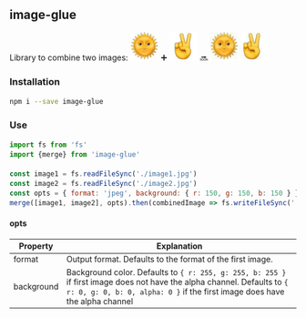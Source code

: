 ## image-glue

Library to combine two images:
![](https://raw.githubusercontent.com/anttikon/image-glue/master/misc/50x50_sun.jpg)
➕
![](https://raw.githubusercontent.com/anttikon/image-glue/master/misc/50x50_v.jpg)
🔜
![](https://raw.githubusercontent.com/anttikon/image-glue/master/misc/100x50_sun_v.jpg)

### Installation

```bash
npm i --save image-glue
```

### Use

```javascript
import fs from 'fs'
import {merge} from 'image-glue'

const image1 = fs.readFileSync('./image1.jpg')
const image2 = fs.readFileSync('./image2.jpg')
const opts = { format: 'jpeg', background: { r: 150, g: 150, b: 150 } }
merge([image1, image2], opts).then(combinedImage => fs.writeFileSync('./combined-image.jpg', combinedImage))
```

#### opts

Property | Explanation
------------ | -------------
format | Output format. Defaults to the format of the first image.
background | Background color. Defaults to `{ r: 255, g: 255, b: 255 }` if first image does not have the alpha channel. Defaults to `{ r: 0, g: 0, b: 0, alpha: 0 }` if the first image does have the alpha channel